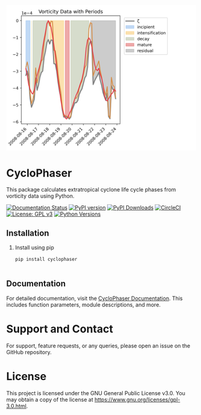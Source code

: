 
![CycloPhaser Example Plot](https://github.com/daniloceano/CycloPhaser/raw/master/docs/_images/test_custom.png)

# CycloPhaser

This package calculates extratropical cyclone life cycle phases from vorticity data using Python.

[![Documentation Status](https://readthedocs.org/projects/cyclophaser/badge/?version=latest)](https://cyclophaser.readthedocs.io/en/latest/?badge=latest)
[![PyPI version](https://badge.fury.io/py/cyclophaser.svg)](https://badge.fury.io/py/cyclophaser)
[![PyPI Downloads](https://pepy.tech/badge/cyclophaser)](https://pepy.tech/project/cyclophaser)
[![CircleCI](https://circleci.com/gh/daniloceano/CycloPhaser.svg?style=shield)](https://circleci.com/gh/daniloceano/CycloPhaser)
[![License: GPL v3](https://img.shields.io/badge/License-GPLv3-blue.svg)](https://www.gnu.org/licenses/gpl-3.0)
[![Python Versions](https://img.shields.io/pypi/pyversions/cyclophaser)](https://pypi.org/project/cyclophaser/)

## Installation

1. Install using pip

   ```
   pip install cyclophaser


## Documentation

For detailed documentation, visit the [CycloPhaser Documentation](https://cyclophaser.readthedocs.io/en/latest/). This includes function parameters, module descriptions, and more.

# Support and Contact

For support, feature requests, or any queries, please open an issue on the GitHub repository.

# License

This project is licensed under the GNU General Public License v3.0. You may obtain a copy of the license at https://www.gnu.org/licenses/gpl-3.0.html.

